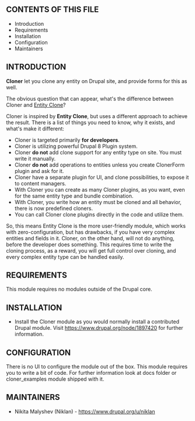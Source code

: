 CONTENTS OF THIS FILE
---------------------

 * Introduction
 * Requirements
 * Installation
 * Configuration
 * Maintainers

INTRODUCTION
------------

**Cloner** let you clone any entity on Drupal site, and provide forms for this
as well.

The obvious question that can appear, what's the difference between
Cloner and [Entity Clone](https://www.drupal.org/project/entity_clone)?

Cloner is inspired by **Entity Clone**, but uses a different approach to
achieve the result. There is a list of things you need to know, why it exists,
and what's make it different:

 * Cloner is targeted primarily **for developers**.
 * Cloner is utilizing powerful Drupal 8 Plugin system.
 * Cloner **do not** add clone support for any entity type on site.
   You must write it manually.
 * Cloner **do not** add operations to entities unless you create
   ClonerForm plugin and ask for it.
 * Cloner have a separate plugin for UI, and clone possibilities,
   to expose it to content managers.
 * With Cloner you can create as many Cloner plugins, as you want,
   even for the same entity type and bundle combination.
 * With Cloner, you write how an entity must be cloned and all behavior,
   there is now predefined cloners.
 * You can call Cloner clone plugins directly in the code and utilize them.

So, this means Entity Clone is the more user-friendly module, which works
with zero-configuration, but has drawbacks, if you have very complex entities
and fields in it. Cloner, on the other hand, will not do anything, before the
developer does something. This requires time to write the cloning process, as a
reward, you will get full control over cloning, and every complex entity type
can be handled easily.

REQUIREMENTS
------------

This module requires no modules outside of the Drupal core.


INSTALLATION
------------

 * Install the Cloner module as you would normally install a contributed
   Drupal module. Visit https://www.drupal.org/node/1897420 for further
   information.


CONFIGURATION
-------------

There is no UI to configure the module out of the box. This module requires you
to write a bit of code. For further information look at docs folder or
cloner_examples module shipped with it.


MAINTAINERS
-----------

 * Nikita Malyshev (Niklan) - https://www.drupal.org/u/niklan
